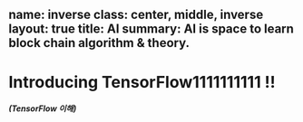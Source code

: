 name: inverse
class: center, middle, inverse
layout: true
title: AI
summary: AI is space to learn block chain algorithm & theory.
---

# Introducing TensorFlow1111111111 !!
##### (TensorFlow 이해)

